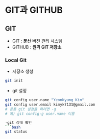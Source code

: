 # GIT과 GITHUB
## GIT

- GIT : **분산** 버전 관리 시스템
- GITHUB : **원격 GIT 저장소**

### Local Git

- 저장소 생성
```bash
git init
```
- git 설정
```bash
git config user.name "YeonKyung Kim"
git config user.email kimyk7131@gmail.com
# 공용 git 설정을 하려면 -g
# 예) git config-g user.name 이름

-git 상태 확인
```bash
git status
```

